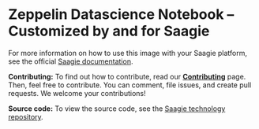 # Zeppelin Datascience Notebook – Customized by and for Saagie

For more information on how to use this image with your Saagie platform, see the official [Saagie documentation](https://docs.saagie.io/user/latest/developer/sdk/).

**Contributing:** To find out how to contribute, read our [**Contributing**](https://github.com/saagie/technologies/blob/master/CONTRIBUTING.md) page. Then, feel free to contribute. You can comment, file issues, and create pull requests. We welcome your contributions!

**Source code:** To view the source code, see the [Saagie technology repository](https://github.com/saagie/technologies).